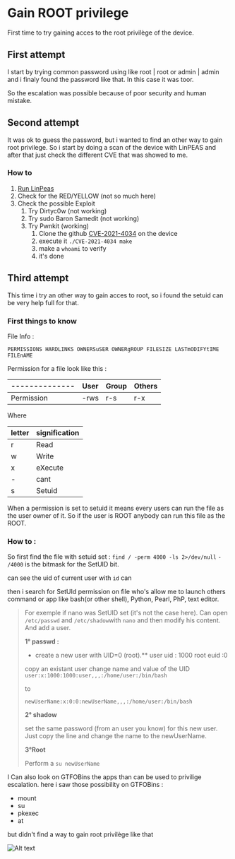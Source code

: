 # Gain ROOT privilege

First time to try gaining acces to the root privilège of the device.

## First attempt
I start by trying common password using like root | root or admin | admin and i finaly found the password like that.
In this case it was toor.

So the escalation was possible because of poor security and human mistake.

## Second attempt
It was ok to guess the password, but i wanted to find an other way to gain root privilege. 
So i start by doing a scan of the device with LinPEAS and after that just check the different CVE that was showed to me.

### How to

1. [Run LinPeas](https://github.com/carlospolop/PEASS-ng/tree/master/linPEAS) 
2. Check for the RED/YELLOW  (not so much here)
3. Check the possible Exploit
	1. Try Dirtyc0w (not working)
	2. Try sudo Baron Samedit (not working)
	3. Try Pwnkit (working)
		1. Clone the github [CVE-2021-4034](https://github.com/berdav/CVE-2021-4034) on the device
		2. execute it `./CVE-2021-4034 make`
		3. make a `whoami` to verify
		4. it's done


## Third attempt

This time i try an other way to gain acces to root, so i found the setuid can be very help full for that.

### First things to know 
File Info :

`PERMISSIONS HARDLINKS OWNERSuSER OWNERgROUP FILESIZE LASTmODIFYtIME FILEnAME`

Permission for a file look like this : 

| --------------    | User   | Group       | Others |
|-------------------|------------------|-------------------|------|
| Permission           | -rws    | r-s    | r-x  |

Where 

| letter    | signification   |
|-------------------|------------------|
|      r      |  Read  | 
|      w      |  Write  | 
|       x     |  eXecute  | 
|       -     |   cant | 
|       s     |   Setuid | 

When a permission is set to setuid it means every users can run the file as the user owner of it. So if the user is ROOT anybody can run this file as the ROOT.

### How to :

So first find the file with setuid set : `find / -perm 4000 -ls 2>/dev/null`
	`- /4000` is the bitmask for the SetUID bit. 
	
can see the uid of current user with `id`
can 

then i search for SetUId permission on file who's allow me to launch others command or app like bash(or other shell), Python, Pearl, PhP, text editor. 

>For exemple if nano was SetUID set (it's not the case here).
>Can open `/etc/passwd`  and `/etc/shadow`with `nano` and then modify his content. And add a user.
>
>**1° passwd  :**
>-  create a new user with UID=0 (root).**
>user uid : 1000 root euid :0
>
>copy an existant user change name and value of the UID
>`user:x:1000:1000:user,,,:/home/user:/bin/bash` 
>
>to
>
>`newUserName:x:0:0:newUserName,,,:/home/user:/bin/bash`
>
>**2° shadow**
>
>set the same password  (from an user you know) for this new user. Just copy the line and change the name to the newUserName.
>
>**3°Root**
>
>Perform a `su newUserName`



I Can also look on GTFOBins the apps than can be used to privilige escalation. here i saw those possibility on GTFOBins :
- mount
- su
- pkexec
- at

but didn't find a way to gain root privilège like that




![Alt text](https://camo.githubusercontent.com/6938b7b72057ec15b07e3e751d486ecfb812a6899a52957e8bdb944dd7cdceb3/68747470733a2f2f692e70696e696d672e636f6d2f373336782f62302f33332f38372f62303333383735353235376633343836386538383039313636623766313833362e6a7067)

